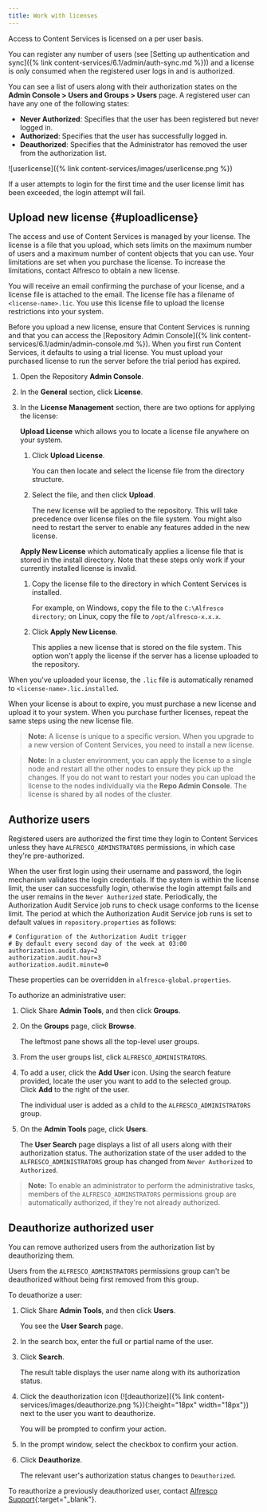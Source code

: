 ```yaml
---
title: Work with licenses
---
```


Access to Content Services is licensed on a per user basis.

You can register any number of users (see [Setting up authentication and sync]({% link content-services/6.1/admin/auth-sync.md %})) and a license is only consumed when the registered user logs in and is authorized.

You can see a list of users along with their authorization states on the **Admin Console > Users and Groups > Users** page. A registered user can have any one of the following states:

* **Never Authorized**: Specifies that the user has been registered but never logged in.
* **Authorized**: Specifies that the user has successfully logged in.
* **Deauthorized**: Specifies that the Administrator has removed the user from the authorization list.

![userlicense]({% link content-services/images/userlicense.png %})

If a user attempts to login for the first time and the user license limit has been exceeded, the login attempt will fail.

## Upload new license {#uploadlicense}

The access and use of Content Services is managed by your license. The license is a file that you upload, which sets limits on the maximum number of users and a maximum number of content objects that you can use. Your limitations are set when you purchase the license. To increase the limitations, contact Alfresco to obtain a new license.

You will receive an email confirming the purchase of your license, and a license file is attached to the email. The license file has a filename of `<license-name>.lic`. You use this license file to upload the license restrictions into your system.

Before you upload a new license, ensure that Content Services is running and that you can access the [Repository Admin Console]({% link content-services/6.1/admin/admin-console.md %}). When you first run Content Services, it defaults to using a trial license. You must upload your purchased license to run the server before the trial period has expired.

1. Open the Repository **Admin Console**.

2. In the **General** section, click **License**.

3. In the **License Management** section, there are two options for applying the license:

    **Upload License** which allows you to locate a license file anywhere on your system.

    1. Click **Upload License**.

        You can then locate and select the license file from the directory structure.

    2. Select the file, and then click **Upload**.

        The new license will be applied to the repository. This will take precedence over license files on the file system. You might also need to restart the server to enable any features added in the new license.

    **Apply New License** which automatically applies a license file that is stored in the install directory. Note that these steps only work if your currently installed license is invalid.

    1. Copy the license file to the directory in which Content Services is installed.

        For example, on Windows, copy the file to the `C:\Alfresco directory`; on Linux, copy the file to `/opt/alfresco-x.x.x`.

    2. Click **Apply New License**.

        This applies a new license that is stored on the file system. This option won't apply the license if the server has a license uploaded to the repository.

When you've uploaded your license, the `.lic` file is automatically renamed to `<license-name>.lic.installed`.

When your license is about to expire, you must purchase a new license and upload it to your system. When you purchase further licenses, repeat the same steps using the new license file.

> **Note:** A license is unique to a specific version. When you upgrade to a new version of Content Services, you need to install a new license.

> **Note:** In a cluster environment, you can apply the license to a single node and restart all the other nodes to ensure they pick up the changes. If you do not want to restart your nodes you can upload the license to the nodes individually via the **Repo Admin Console**. The license is shared by all nodes of the cluster.

## Authorize users

Registered users are authorized the first time they login to Content Services unless they have `ALFRESCO_ADMINSTRATORS` permissions, in which case they're pre-authorized.

When the user first login using their username and password, the login mechanism validates the login credentials. If the system is within the license limit, the user can successfully login, otherwise the login attempt fails and the user remains in the `Never Authorized` state. Periodically, the Authorization Audit Service job runs to check usage conforms to the license limit. The period at which the Authorization Audit Service job runs is set to default values in `repository.properties` as follows:

```text
# Configuration of the Authorization Audit trigger
# By default every second day of the week at 03:00
authorization.audit.day=2
authorization.audit.hour=3
authorization.audit.minute=0
```

These properties can be overridden in `alfresco-global.properties`.

To authorize an administrative user:

1. Click Share **Admin Tools**, and then click **Groups**.

2. On the **Groups** page, click **Browse**.

    The leftmost pane shows all the top-level user groups.

3. From the user groups list, click `ALFRESCO_ADMINISTRATORS`.

4. To add a user, click the **Add User** icon. Using the search feature provided, locate the user you want to add to the selected group. Click **Add** to the right of the user.

    The individual user is added as a child to the `ALFRESCO_ADMINISTRATORS` group.

5. On the **Admin Tools** page, click **Users**.

    The **User Search** page displays a list of all users along with their authorization status. The authorization state of the user added to the `ALFRESCO_ADMINISTRATORS` group has changed from `Never Authorized` to `Authorized`.

> **Note:** To enable an administrator to perform the administrative tasks, members of the `ALFRESCO_ADMINSTRATORS` permissions group are automatically authorized, if they're not already authorized.

## Deauthorize authorized user

You can remove authorized users from the authorization list by deauthorizing them.

Users from the `ALFRESCO_ADMINSTRATORS` permissions group can't be deauthorized without being first removed from this group.

To deuathorize a user:

1. Click Share **Admin Tools**, and then click **Users**.

    You see the **User Search** page.

2. In the search box, enter the full or partial name of the user.

3. Click **Search**.

    The result table displays the user name along with its authorization status.

4. Click the deauthorization icon (![deauthorize]({% link content-services/images/deauthorize.png %}){:height="18px" width="18px"}) next to the user you want to deauthorize.

    You will be prompted to confirm your action.

5. In the prompt window, select the checkbox to confirm your action.

6. Click **Deauthorize**.

    The relevant user's authorization status changes to `Deauthorized`.

To reauthorize a previously deauthorized user, contact [Alfresco Support](https://support.alfresco.com/){:target="_blank"}.
